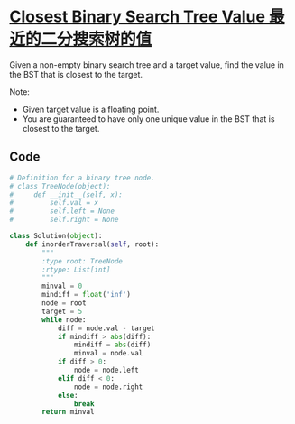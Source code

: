 # [Closest Binary Search Tree Value 最近的二分搜索树的值](https://www.cnblogs.com/grandyang/p/5237170.html)

Given a non-empty binary search tree and a target value, find the value in the BST that is closest to the target.

Note:

- Given target value is a floating point.
- You are guaranteed to have only one unique value in the BST that is closest to the target.



## Code

```python
# Definition for a binary tree node.
# class TreeNode(object):
#     def __init__(self, x):
#         self.val = x
#         self.left = None
#         self.right = None

class Solution(object):
    def inorderTraversal(self, root):
        """
        :type root: TreeNode
        :rtype: List[int]
        """
        minval = 0
        mindiff = float('inf')
        node = root
        target = 5
        while node:
            diff = node.val - target
            if mindiff > abs(diff):
                mindiff = abs(diff)
                minval = node.val
            if diff > 0:
                node = node.left
            elif diff < 0:
                node = node.right
            else:
                break
        return minval
```

